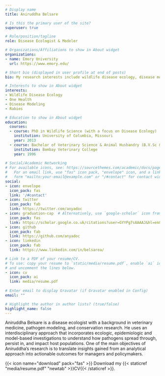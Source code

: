 ```yaml
---
# Display name
title: Aniruddha Belsare

# Is this the primary user of the site?
superuser: true

# Role/position/tagline
role: Disease Ecologist & Modeler

# Organizations/Affiliations to show in About widget
organizations:
- name: Emory University
  url: https://www.emory.edu/

# Short bio (displayed in user profile at end of posts)
bio: My research interests include wildlife disease ecology, disease modeling and wildlife medicine.

# Interests to show in About widget
interests:
- Wildlife Disease Ecology
- One Health
- Disease Modeling
- Rabies

# Education to show in About widget
education:
  courses:
  - course: PhD in Wildlife Science (with a focus on Disease Ecology)
    institution: University of Columbia, Missouri
    year: 2013
  - course: Bachelor of Veterinary Science & Animal Husbandry (B.V.Sc & A.H.)
    institution: Bombay Veterinary College
    year: 1996
  
# Social/Academic Networking
# For available icons, see: https://sourcethemes.com/academic/docs/page-builder/#icons
#   For an email link, use "fas" icon pack, "envelope" icon, and a link in the
#   form "mailto:your-email@example.com" or "/#contact" for contact widget.
social:
- icon: envelope
  icon_pack: fas
  link: '/#contact'
- icon: twitter
  icon_pack: fab
  link: https://twitter.com/anyadoc
- icon: graduation-cap  # Alternatively, use `google-scholar` icon from `ai` icon pack
  icon_pack: fas
  link: https://scholar.google.co.uk/citations?user=GYYPg7sAAAAJ&hl=en&inst=15365353816232672843
- icon: github
  icon_pack: fab
  link: https://github.com/anyadoc
- icon: linkedin
  icon_pack: fab
  link: https://www.linkedin.com/in/belsarea/

# Link to a PDF of your resume/CV.
# To use: copy your resume to `static/media/resume.pdf`, enable `ai` icons in `params.toml`, 
# and uncomment the lines below.
- icon: cv
  icon_pack: ai
  link: media/resume.pdf
 
# Enter email to display Gravatar (if Gravatar enabled in Config)
email: ""

# Highlight the author in author lists? (true/false)
highlight_name: false
---
```


Aniruddha Belsare is a disease ecologist with a background in veterinary medicine, pathogen modeling, and conservation research. He uses an interdisciplinary approach that incorporates ecologic, epidemiologic and model-based investigations to understand how pathogens spread through, persist in, and impact host populations. One of the main objectives of Aniruddha’s research is to translate insights gained from an analytical approach into actionable outcomes for managers and policymakers.

{{< icon name="download" pack="fas" >}} Download my {{< staticref "media/resume.pdf" "newtab" >}}CV{{< /staticref >}}.
